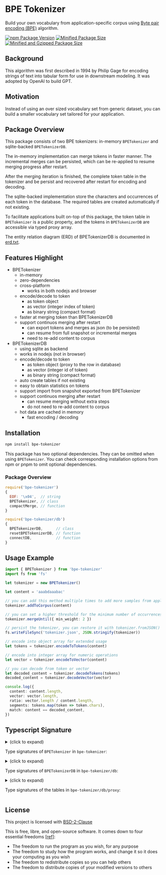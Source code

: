 # BPE Tokenizer

Build your own vocabulary from application-specific corpus using [Byte pair encoding (BPE)](https://en.wikipedia.org/wiki/Byte_pair_encoding) algorithm.

[![npm Package Version](https://img.shields.io/npm/v/bpe-tokenizer)](https://www.npmjs.com/package/bpe-tokenizer)
[![Minified Package Size](https://img.shields.io/bundlephobia/min/bpe-tokenizer)](https://bundlephobia.com/package/bpe-tokenizer)
[![Minified and Gzipped Package Size](https://img.shields.io/bundlephobia/minzip/bpe-tokenizer)](https://bundlephobia.com/package/bpe-tokenizer)

## Background

This algorithm was first described in 1994 by Philip Gage for encoding strings of text into tabular form for use in downstream modeling. It was adopted by OpenAI to build GPT.

## Motivation

Instead of using an over sized vocabulary set from generic dataset, you can build a smaller vocabulary set tailored for your application.

## Package Overview

This package consists of two BPE tokenizers: in-memory `BPETokenizer` and sqlite-backed `BPETokenizerDB`.

The in-memory implementation can merge tokens in faster manner. The incremental merges can be persisted, which can be re-applied to resume merging progress after restart.

After the merging iteration is finished, the complete token table in the tokenizer and be persist and recovered after restart for encoding and decoding.

The sqlite-backed implementation store the characters and occurrences of each token in the database. The required tables are created automatically if not existing.

To facilitate applications built on-top of this package, the token table in `BPETokenizer` is a public property, and the tokens in `BPETokenizerDB` are accessible via typed proxy array.

The entity relation diagram (ERD) of BPETokenizerDB is documented in [erd.txt](./db/erd.txt).

## Features Highlight

- BPETokenizer
  - in-memory
  - zero-dependencies
  - cross-platform
    - works in both nodejs and browser
  - encode/decode to token
    - as token object
    - as vector (integer index of token)
    - as binary string (compact format)
  - faster at merging token than BPETokenizerDB
  - support continuos merging after restart
    - can export tokens and merges as json (to be persisted)
    - can resume from full snapshot or incremental merges
    - need to re-add content to corpus
- BPETokenizerDB
  - using sqlite as backend
  - works in nodejs (not in browser)
  - encode/decode to token
    - as token object (proxy to the row in database)
    - as vector (integer id of token)
    - as binary string (compact format)
  - auto create tables if not existing
  - easy to obtain statistics on tokens
  - support import from snapshot exported from BPETokenizer
  - support continuos merging after restart
    - can resume merging without extra steps
    - do not need to re-add content to corpus
  - hot data are cached in memory
    - fast encoding / decoding

## Installation

```bash
npm install bpe-tokenizer
```

This package has two optional dependencies. They can be omitted when using `BPETokenizer`. You can check corresponding installation options from npm or pnpm to omit optional dependencies.

### Package Overview

```javascript
require('bpe-tokenizer')
{
  EOF: '\x04',  // string
  BPETokenizer, // class
  compactMerge, // function
}

require('bpe-tokenizer/db')
{
  BPETokenizerDB,      // class
  resetBPETokenizerDB, // function
  connectDB,           // function
}
```

## Usage Example

```typescript
import { BPETokenizer } from 'bpe-tokenizer'
import fs from 'fs'

let tokenizer = new BPETokenizer()

let content = 'aaabdaaabac'

// you can add this method multiple times to add more samples from application-specific corpus
tokenizer.addToCorpus(content)

// you can set a higher threshold for the minimum number of occurrences
tokenizer.mergeUntil({ min_weight: 2 })

// persist the tokenizer, you can restore it with tokenizer.fromJSON()
fs.writeFileSync('tokenizer.json', JSON.stringify(tokenizer))

// encode into object array for extended usage
let tokens = tokenizer.encodeToTokens(content)

// encode into integer array for numeric operations
let vector = tokenizer.encodeToVector(content)

// you can decode from token or vector
let decoded_content = tokenizer.decodeTokens(tokens)
decoded_content = tokenizer.decodeVector(vector)

console.log({
  content: content.length,
  vector: vector.length,
  ratio: vector.length / content.length,
  segments: tokens.map(token => token.chars),
  match: content == decoded_content,
})
```

## Typescript Signature

<details>
<summary>(click to expand)

Type signatures of `BPETokenizer` in `bpe-tokenizer`:

</summary>

```typescript
export class BPETokenizer {
  /** @description token.index -> Token */
  token_table: Token[]

  /**
   * @description export token tables and merge list.
   * The json can be used to restore after restart, or to populate database with BPETokenizerDB.
   */
  toJSON(): BPETokenizerJSON

  /** @description restore from json (after restart) */
  fromJSON(json: BPETokenizerJSON): void

  /**
   * @description add new content to corpus.
   * Token weights are updated when adding content.
   */
  addToCorpus(content: string): void

  /**
   * @description called by `mergeUntil()`.
   * Can be used to implement custom iteration conditions.
   */
  findNextMerge(): MergeToken | null
  /**
   * @description called by `mergeUntil()`.
   * Can be used to implement custom iteration conditions.
   */
  applyMerge(merge: MergeToken): void

  /**
   * @description call `findNextMerge()` and `applyMerge()` in loop
   */
  mergeUntil(options?: {
    /** @default 2 */
    min_weight?: number
    /** @default unlimited */
    max_iterations?: number
  }): void

  encodeToTokens(content: string): Token[]
  encodeToVector(content: string): number[]

  decodeTokens(tokens: Token[]): string
  decodeVector(vector: number[]): string

  /* for restore */

  /**
   * @description restore content to corpus (after restart) for continuous merging.
   * Token weights are not updated when restoring content.
   */
  restoreToCorpus(content: string): void

  /**
   * @description restore merge produced from `compactMerge(this.findNextMerge())`.
   * To be used after restart for continuous merging.
   */
  restoreMerge(compactMerge: CompactMerge): void

  /* internal methods */

  /**
   * @description encode to binary string.
   * Used by:
   *   - `restoreToCorpus()`
   *   - `encodeToTokens()`
   *   - `encodeToVector()`
   */
  encodeToCode(content: string): string
}

/**
 * @description to store MergeToken in compact format
 */
export function compactMerge(merge: MergeToken): CompactMerge

export type Token = {
  chars: string
  /** @description the weight after merge */
  weight: number
  /** @description the weight before merge */
  original_weight: number
  code: string
  /** @description including zero-weight tokens in token_table */
  index: number
}

/**
 * @description a + b -> c, e.g. "app" + "le" -> "apple"
 */
export type MergeToken = [a: Token, b: Token, c: Token]

/**
 * @description to be stored to file for restoring
 */
export type CompactMerge = [a_code: string, b_code: string, c_weight: number]

/** @description for BPETokenizer.fromJSON() */
export type BPETokenizerJSON = {
  version: 1
  token_table: [chars: string, weight: number][]
  merge_codes: CompactMerge[]
}
```

</details>

<details>
<summary>(click to expand)

Type signatures of `BPETokenizerDB` in `bpe-tokenizer/db`:

</summary>

```typescript
import { BetterSqlite3Helper } from '@beenotung/better-sqlite3-helper'
import { DBProxy, Token } from './proxy'
import { BPETokenizerJSON } from '../core'

export function connectDB(path: string): BetterSqlite3Helper.DBInstance

export function resetBPETokenizerDB(db: BetterSqlite3Helper.DBInstance): void

export class BPETokenizerDB {
  db: BetterSqlite3Helper.DBInstance
  proxy: DBProxy

  constructor(options: { db: BetterSqlite3Helper.DBInstance })

  /** @description delete all tokens and corpus from database, called by fromJSON() */
  reset(): void

  /** @description for in-memory BPETokenizer */
  toJSON(): BPETokenizerJSON

  /** @description delete all existing tokens and corpus, then import tokens from the json */
  fromJSON(json: BPETokenizerJSON): void

  /** @description to enable adding more corpus without duplication */
  getLastCorpusId(): number | null

  hasCorpus(id: number): boolean

  /**
   * @description add new content to corpus.
   * Token weights are updated when adding content.
   */
  addToCorpus(id: number, content: string): void

  /**
   * @description restore content to corpus (after import tokens with fromJSON()) for continuous merging.
   * Token weights are not updated when restoring content.
   */
  restoreToCorpus(id: number, content: string): void

  /**
   * @description called by `mergeUntil()`.
   * Can be used to implement custom iteration conditions.
   */
  findNextMerge(): MergeToken | null

  /**
   * @description called by `mergeUntil()`.
   * Can be used to implement custom iteration conditions.
   */
  applyMerge(merge: MergeToken): void

  /**
   * @description call `findNextMerge()` and `applyMerge()` in loop
   */
  mergeUntil(options?: {
    /** @default 2 */
    min_weight?: number
    /** @default unlimited */
    max_iterations?: number
  }): void

  encodeToTokens(content: string): Token[]
  encodeToVector(content: string): number[]

  decodeTokens(tokens: Token[]): string
  decodeVector(vector: number[]): string

  /**
   * @description encode to binary string.
   * Used by:
   *   - `restoreToCorpus()`
   *   - `encodeToTokens()`
   *   - `encodeToVector()`
   */
  encodeToCode(content: string): string
}

/**
 * @description a + b -> c, e.g. "app" + "le" -> "apple"
 */
export type MergeToken = [a: Token, b: Token, c: Token]
```

</details>

<details>
<summary>(click to expand)

Type signatures of the tables in `bpe-tokenizer/db/proxy`:

</summary>

```typescript
import { BetterSqlite3Helper } from '@beenotung/better-sqlite3-helper'
import { ProxySchemaOptions } from 'better-sqlite3-proxy'

export type Corpus = {
  id?: null | number
  content_code: string
}
export type Token = {
  id?: null | number
  chars: string
  weight: number
  original_weight: number
  code: string
}
export type CharToken = {
  id?: null | number
  token?: Token
}
export type Merge = {
  id?: null | number
  a_id: number
  a?: Token
  b_id: number
  b?: Token
  c_id: number
  c?: Token
}

export type DBProxy = {
  corpus: Corpus[]
  token: Token[]
  char_token: CharToken[]
  merge: Merge[]
}

export let tableFields: ProxySchemaOptions<DBProxy>['tableFields']

export function createProxy(options: {
  db: BetterSqlite3Helper.DBInstance
  auto_update_timestamp?: boolean | undefined
}): DBProxy
```

</details>

## License

This project is licensed with [BSD-2-Clause](./LICENSE)

This is free, libre, and open-source software. It comes down to four essential freedoms [[ref]](https://seirdy.one/2021/01/27/whatsapp-and-the-domestication-of-users.html#fnref:2):

- The freedom to run the program as you wish, for any purpose
- The freedom to study how the program works, and change it so it does your computing as you wish
- The freedom to redistribute copies so you can help others
- The freedom to distribute copies of your modified versions to others
